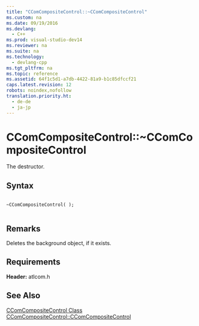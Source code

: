 ```yaml
---
title: "CComCompositeControl::~CComCompositeControl"
ms.custom: na
ms.date: 09/19/2016
ms.devlang: 
  - C++
ms.prod: visual-studio-dev14
ms.reviewer: na
ms.suite: na
ms.technology: 
  - devlang-cpp
ms.tgt_pltfrm: na
ms.topic: reference
ms.assetid: 64f1c5d1-a7db-4422-81a9-b1c85dfccf21
caps.latest.revision: 12
robots: noindex,nofollow
translation.priority.ht: 
  - de-de
  - ja-jp
---
```

# CComCompositeControl::~CComCompositeControl
The destructor.  
  
## Syntax  
  
```  
  
~CComCompositeControl( );  
  
```  
  
## Remarks  
 Deletes the background object, if it exists.  
  
## Requirements  
 **Header:** atlcom.h  
  
## See Also  
 [CComCompositeControl Class](../vs140/CComCompositeControl-Class.md)   
 [CComCompositeControl::CComCompositeControl](../vs140/CComCompositeControl--CComCompositeControl.md)